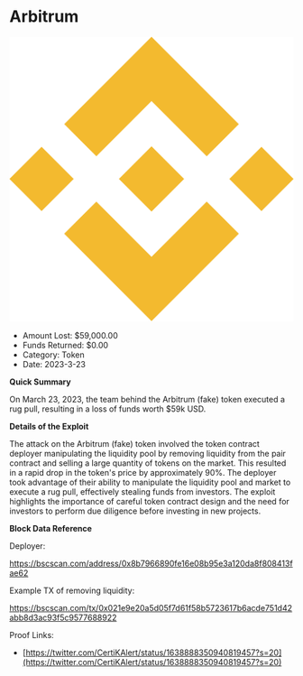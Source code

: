 # Arbitrum
![Arbitrum](/rektimages/Arbitrum-fake.png)
- Amount Lost: $59,000.00
- Funds Returned: $0.00
- Category: Token
- Date: 2023-3-23

**Quick Summary**

On March 23, 2023, the team behind the Arbitrum (fake) token executed a rug pull, resulting in a loss of funds worth $59k  USD.

  


 **Details of the Exploit**

The attack on the Arbitrum (fake) token involved the token contract deployer manipulating the liquidity pool by removing liquidity from the pair contract and selling a large quantity of tokens on the market. This resulted in a rapid drop in the token's price by approximately 90%. The deployer took advantage of their ability to manipulate the liquidity pool and market to execute a rug pull, effectively stealing funds from investors. The exploit highlights the importance of careful token contract design and the need for investors to perform due diligence before investing in new projects.

  


 **Block Data Reference**

Deployer:

https://bscscan.com/address/0x8b7966890fe16e08b95e3a120da8f808413fae62

Example TX of removing liquidity:

https://bscscan.com/tx/0x021e9e20a5d05f7d61f58b5723617b6acde751d42abb8d3ac93f5c9577688922


Proof Links:
- [https://twitter.com/CertiKAlert/status/1638888350940819457?s=20](https://twitter.com/CertiKAlert/status/1638888350940819457?s=20)


